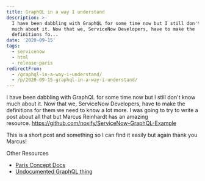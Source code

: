```yaml
---
title: GraphQL in a way I understand
description: >-
  I have been dabbling with GraphQL for some time now but I still don't know
  much about it. Now that we, ServiceNow Developers, have to make the
  definitions fo...
date: '2020-09-15'
tags:
  - servicenow
  - html
  - release-paris
redirectFrom:
  - /graphql-in-a-way-i-understand/
  - /p/2020-09-15-graphql-in-a-way-i-understand/
---
```


<!--StartFragment-->

I have been dabbling with GraphQL for some time now but I still don't know much about it. Now that we, ServiceNow Developers, have to make the definitions for them we need to know a lot more. I was going to try to write a post about all that but Marcus Reinhardt has an amazing resource. <https://github.com/noxify/ServiceNow-GraphQL-Example>

This is a short post and something so I can find it easily but again thank you Marcus!

Other Resources

* [Paris Concept Docs](https://docs.servicenow.com/bundle/paris-application-development/page/integrate/graphql/concept/scripted-graph-ql.html)
* [Undocumented GraphQL thing](https://servicenowthink.wordpress.com/2019/09/10/how-servicenow-is-updating-its-tech-stack-and-using-graphql/)

<!--EndFragment-->